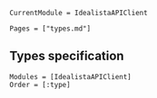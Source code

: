 ```@meta
CurrentModule = IdealistaAPIClient
```

```@index
Pages = ["types.md"]
```

## Types specification

```@autodocs
Modules = [IdealistaAPIClient]
Order = [:type]
```
